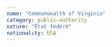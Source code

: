 ```yaml
---
name: "Commonwealth of Virginia"
category: public-authority
nature: "Etat fédéré"
nationality: USA
---
```

    
